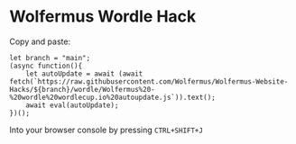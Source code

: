 # Wolfermus Wordle Hack


Copy and paste:
```
let branch = "main";
(async function(){
	let autoUpdate = await (await fetch(`https://raw.githubusercontent.com/Wolfermus/Wolfermus-Website-Hacks/${branch}/wordle/Wolfermus%20-%20wordle%20wordlecup.io%20autoupdate.js`)).text();
	await eval(autoUpdate);
})();
```
Into your browser console by pressing `CTRL+SHIFT+J`
